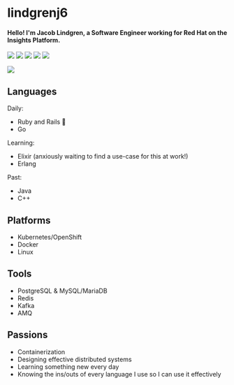 # lindgrenj6

#### Hello! I'm Jacob Lindgren, a Software Engineer working for Red Hat on the Insights Platform.
![](https://upload.wikimedia.org/wikipedia/commons/thumb/archive/7/73/20071217111221%21Ruby_logo.svg/120px-Ruby_logo.svg.png)
![](http://emojis.slackmojis.com/emojis/images/1486667989/1714/elixir.png?1486667989) 
![](https://ih0.redbubble.net/image.520470450.9907/flat,120x120,075,f.u4.jpg)
![](http://blog.jetstack.io/images/k8s/logo-small.png)
![](https://upload.wikimedia.org/wikipedia/commons/thumb/archive/a/af/20050808195403!Tux.png/101px-Tux.png)

![](https://github-readme-stats.vercel.app/api/top-langs/?username=lindgrenj6&layout=compact)

## Languages
Daily:
- Ruby and Rails :gem:
- Go 

Learning:
- Elixir (anxiously waiting to find a use-case for this at work!)
- Erlang 

Past:
- Java
- C++

## Platforms
- Kubernetes/OpenShift
- Docker
- Linux

## Tools
- PostgreSQL & MySQL/MariaDB
- Redis
- Kafka
- AMQ

## Passions
- Containerization
- Designing effective distributed systems
- Learning something new every day
- Knowing the ins/outs of every language I use so I can use it effectively
